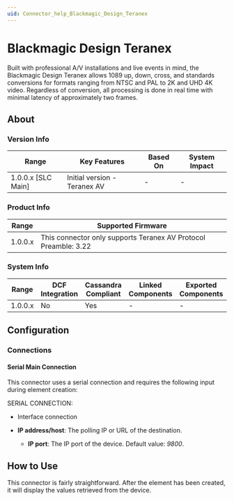 ```yaml
---
uid: Connector_help_Blackmagic_Design_Teranex
---
```


# Blackmagic Design Teranex

Built with professional A/V installations and live events in mind, the Blackmagic Design Teranex allows 1089 up, down, cross, and standards conversions for formats ranging from NTSC and PAL to 2K and UHD 4K video.
Regardless of conversion, all processing is done in real time with minimal latency of approximately two frames.

## About

### Version Info

| Range              | Key Features                 | Based On | System Impact |
|--------------------|------------------------------|----------|---------------|
| 1.0.0.x [SLC Main] | Initial version - Teranex AV | -        | -             |

### Product Info

| Range   | Supported Firmware                                              |
|---------|-----------------------------------------------------------------|
| 1.0.0.x | This connector only supports Teranex AV Protocol Preamble: 3.22 |

### System Info

| Range     | DCF Integration     | Cassandra Compliant     | Linked Components     | Exported Components     |
|-----------|---------------------|-------------------------|-----------------------|-------------------------|
| 1.0.0.x   | No                  | Yes                     | -                     | -                       |

## Configuration

### Connections

#### Serial Main Connection

This connector uses a serial connection and requires the following input during element creation:

SERIAL CONNECTION:

- Interface connection

- **IP address/host**: The polling IP or URL of the destination.
  - **IP port**: The IP port of the device. Default value: *9800*.

## How to Use

This connector is fairly straightforward. After the element has been created, it will display the values retrieved from the device.
